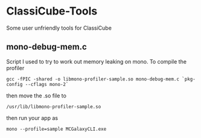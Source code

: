 # ClassiCube-Tools
Some user unfriendly tools for ClassiCube

## mono-debug-mem.c
Script I used to try to work out memory leaking on mono. To compile the profiler
```
gcc -fPIC -shared -o libmono-profiler-sample.so mono-debug-mem.c `pkg-config --cflags mono-2`
```
then move the .so file to
```
/usr/lib/libmono-profiler-sample.so
```

then run your app as
```
mono --profile=sample MCGalaxyCLI.exe
```
